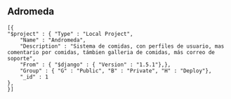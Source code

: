 ## Adromeda

    [{
	"$project" : { "Type" : "Local Project",
		"Name" : "Andromeda",
		"Description" : "Sistema de comidas, con perfiles de usuario, mas comentario por comidas, támbien galleria de comidas, más correo de soporte",
		"From" : { "$django" : { "Version" : "1.5.1"},},
		"Group" : { "G" : "Public", "B" : "Private", "H" : "Deploy"},
		"_id" : 1
	},
    }]

